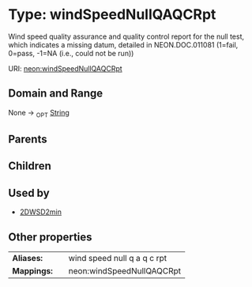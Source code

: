 
# Type: windSpeedNullQAQCRpt


Wind speed quality assurance and quality control report for the null test, which indicates a missing datum, detailed in NEON.DOC.011081 (1=fail, 0=pass, -1=NA (i.e., could not be run))

URI: [neon:windSpeedNullQAQCRpt](https://data.neonscience.org/windSpeedNullQAQCRpt)


## Domain and Range

None ->  <sub>OPT</sub> [String](types/String.md)

## Parents


## Children


## Used by

 * [2DWSD2min](2DWSD2min.md)

## Other properties

|  |  |  |
| --- | --- | --- |
| **Aliases:** | | wind speed null q a q c rpt |
| **Mappings:** | | neon:windSpeedNullQAQCRpt |


